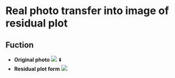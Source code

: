 # Real photo transfer into image of residual plot
## Fuction
* **Original photo**
![](https://github.com/supermonk00/Curfew-project/blob/master/Image.to.residual.plot.generator/hempleaf.jpg)
:arrow_down:
* **Residual plot form**
![](https://github.com/supermonk00/Curfew-project/blob/master/Image.to.residual.plot.generator/trans.hempleaf.jpeg)